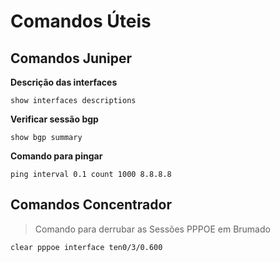 # Comandos Úteis

## Comandos Juniper

**Descrição das interfaces**
```
show interfaces descriptions
```

**Verificar sessão bgp**
```
show bgp summary
```

**Comando para pingar**

```
ping interval 0.1 count 1000 8.8.8.8
```
## Comandos Concentrador

> Comando para derrubar as Sessões PPPOE em Brumado

```
clear pppoe interface ten0/3/0.600
```
